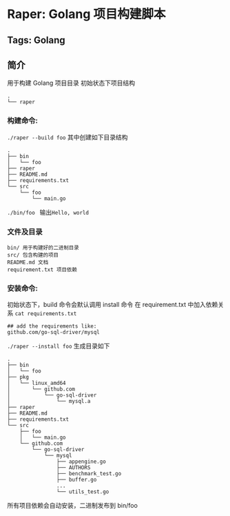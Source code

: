 # Raper: Golang 项目构建脚本
Tags: Golang
---

## 简介
用于构建 Golang 项目目录
初始状态下项目结构
```
.
└── raper
```
### 构建命令:
`./raper --build foo`
其中创建如下目录结构
```
.
├── bin
│   └── foo
├── raper
├── README.md
├── requirements.txt
└── src
    └── foo
        └── main.go
```

`./bin/foo `
输出`Hello, world`

### 文件及目录
```
bin/ 用于构建好的二进制目录
src/ 包含构建的项目
README.md 文档
requirement.txt 项目依赖
```

### 安装命令:
初始状态下，build 命令会默认调用 install 命令
在 requirement.txt 中加入依赖关系
`cat requirements.txt `
```
## add the requirements like:
github.com/go-sql-driver/mysql
```

`./raper --install foo`
生成目录如下
```
.
├── bin
│   └── foo
├── pkg
│   └── linux_amd64
│       └── github.com
│           └── go-sql-driver
│               └── mysql.a
├── raper
├── README.md
├── requirements.txt
└── src
    ├── foo
    │   └── main.go
    └── github.com
        └── go-sql-driver
            └── mysql
                ├── appengine.go
                ├── AUTHORS
                ├── benchmark_test.go
                ├── buffer.go
                ...
                └── utils_test.go
```

所有项目依赖会自动安装，二进制发布到 bin/foo

